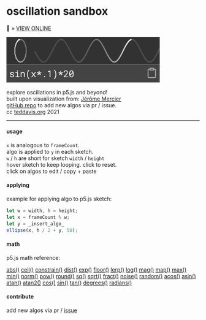 # oscillation sandbox

🔗  » [VIEW ONLINE](https://ffd8.github.io/oscillation-sandbox/)

<img src="includes/images/osc.png" width="400px">  

explore oscillations in p5.js and beyond!  
built upon visualization from: [Jérôme Mercier](https://www.pizza-punk.com/oscillation-functions/)  
[gitHub repo](https://github.com/ffd8/oscillation-sandbox) to add new algos via pr / issue.  
cc [teddavis.org](https://teddavis.org/) 2021

-----

#### usage	

`x` is analogous to `frameCount`.  
algo is applied to `y` in each sketch.  
`w` / `h` are short for sketch `width` / `height`  
hover sketch to keep looping. click to reset.  
click on algos to edit / copy + paste  

#### applying

example for applying algo to p5.js sketch:  

```js 
let w = width, h = height;
let x = frameCount % w;
let y = _insert_algo_
ellipse(x, h / 2 + y, 50);
```

#### math

p5.js math reference:  

[abs()](https://p5js.org/reference/#/p5/abs) [ceil()](https://p5js.org/reference/#/p5/ceil) [constrain()](https://p5js.org/reference/#/p5/constrain) [dist()](https://p5js.org/reference/#/p5/dist) [exp()](https://p5js.org/reference/#/p5/exp) [floor()](https://p5js.org/reference/#/p5/floor) [lerp()](https://p5js.org/reference/#/p5/lerp) [log()](https://p5js.org/reference/#/p5/log) [mag()](https://p5js.org/reference/#/p5/mag) [map()](https://p5js.org/reference/#/p5/map) [max()](https://p5js.org/reference/#/p5/max) [min()](https://p5js.org/reference/#/p5/min) [norm()](https://p5js.org/reference/#/p5/norm) [pow()](https://p5js.org/reference/#/p5/pow) [round()](https://p5js.org/reference/#/p5/round) [sq()](https://p5js.org/reference/#/p5/sq) [sqrt()](https://p5js.org/reference/#/p5/sqrt) [fract()](https://p5js.org/reference/#/p5/fract) [noise()](https://p5js.org/reference/#/p5/noise) [random()](https://p5js.org/reference/#/p5/random) [acos()](https://p5js.org/reference/#/p5/acos) [asin()](https://p5js.org/reference/#/p5/asin) [atan()](https://p5js.org/reference/#/p5/atan) [atan2()](https://p5js.org/reference/#/p5/atan2) [cos()](https://p5js.org/reference/#/p5/cos) [sin()](https://p5js.org/reference/#/p5/sin) [tan()](https://p5js.org/reference/#/p5/tan) [degrees()](https://p5js.org/reference/#/p5/degrees) [radians()](https://p5js.org/reference/#/p5/radians)

#### contribute

add new algos via pr / [issue](https://github.com/ffd8/oscillation-sandbox/issues)

